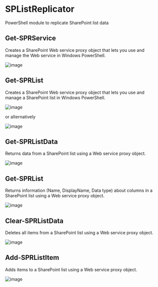 # SPListReplicator
PowerShell module to replicate SharePoint list data

## Get-SPRService
Creates a SharePoint Web service proxy object that lets you use and manage the Web service in Windows PowerShell.

![image](https://user-images.githubusercontent.com/8278033/42355459-ee853e20-8068-11e8-82cf-053ee6ebc5ce.png)

## Get-SPRList
Creates a SharePoint Web service proxy object that lets you use and manage a SharePoint list in Windows PowerShell.
    
![image](https://user-images.githubusercontent.com/8278033/42355538-5094da9e-8069-11e8-976e-5504c9af4076.png)

or alternatively

![image](https://user-images.githubusercontent.com/8278033/42355538-5094da9e-8069-11e8-976e-5504c9af4076.png)

## Get-SPRListData
Returns data from a SharePoint list using a Web service proxy object.
 
![image](https://user-images.githubusercontent.com/8278033/42355607-a08c5e3c-8069-11e8-92a4-b9273d648cf9.png)

## Get-SPRList
Returns information (Name, DisplayName, Data type) about columns in a SharePoint list using a Web service proxy object.

![image](https://user-images.githubusercontent.com/8278033/42355638-cad24f08-8069-11e8-9fe2-c7ae147f1db9.png)

## Clear-SPRListData
Deletes all items from a SharePoint list using a Web service proxy object.
 
![image](https://user-images.githubusercontent.com/8278033/42355673-059062f6-806a-11e8-93e6-10e75ad8ab49.png)

## Add-SPRListItem
Adds items to a SharePoint list using a Web service proxy object.

![image](https://user-images.githubusercontent.com/8278033/42355970-957acffe-806b-11e8-8efe-74d11edf257d.png)